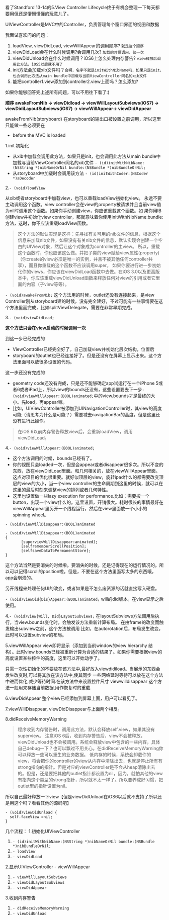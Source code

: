 看了Standford 13-14的5.View Controller Lifecycle终于有机会整理一下每天都要用但还是懵懵懂懂的玩意儿了。

UIViewController是MVC中的Controller，负责管理每个窗口界面的视图和数据

我面试喜欢问的问题：

1. loadView, viewDidLoad, viewWillAppear的调用顺序? `就是这个顺序`
2. viewDidLoad会在什么时候调用?会调用几次? `加载的时候调用，仅一次`
3. viewDidUnload会在什么时候调用？iOS6上怎么处理内存警告? `view释放后调用此方法，iOS5以后就不用了`
4. init方法会加载xib文件吗？`会啊，名字不就是initWithNibName吗，如果只是init，也会调用此方法从main bundle中加载与当前ViewController同名的xib文件`
5. 能把controller1.view添加到controller2.view上面吗？怎么添加?

如果你能够回答完上述所有问题，可以不用往下看了:)

**顺序 awakeFromNib -> viewDidload -> viewWillLayoutSubviews(iOS7) -> viewDidiLayoutSubviews(iOS7) -> viewWillAppear-> viewDidAppear**

awakeFromNib(storyboard) 在storyboard的输出口被设置之前调用，所以这里只能做一些必须要在
* before the MVC is loaded

1.init 初始化

- 从xib中加载会调用此方法，如果只是init，也会调用此方法从main bundle中加载与当前ViewController同名的xib文件 `- (id)initWithNibName:(NSString *)nibNameOrNil bundle:(NSBundle *)nibBundleOrNil;`
- 从storyboard中加载时会调用该方法 `- (id)initWithCoder:(NSCoder *)aDecoder`

2.`- (void)loadView`

从xib或者storyboard中加载view，也可以重载loadView初始化view。
永远不要主动调用这个函数。view controller会在view的property被请求并且当前view值为nil时调用这个函数。如果你手动创建view，你应该重载这个函数。如 果你用IB创建view并初始化view controller，那就意味着你使用initWithNibName:bundle:方法，这时，你不应该重载loadView函数。
> 这个方法的默认实现是这样：先寻找有关可用的nib文件的信息，根据这个信息来加载nib文件，如果没有有关nib文件的信息，默认实现会创建一个空白的UIView对象，然后让这个对象成为controller的主view。
所以，重载这个函数时，你也应该这么做。并把子类的view赋给view属性(property)（你create的view必须是唯一的实例，并且不被其他任何controller共享），而且你重载的这个函数不应该调用super。
如果你要进行进一步初始化你的views，你应该在viewDidLoad函数中去做。在iOS 3.0以及更高版本中，你应该重载viewDidUnload函数来释放任何对view的引用或者它里面的内容（子view等等）。

`- (void)awakeFromNib;`
这个方法用的时候，outlet还没有连接起来，是view Controller刚从storyboard建的时候，没有完全建好，不过可能有一些事情要在这个方法里面完成，比如splitViewDelegate，需要在非常早期完成。

3.`- (void)viewDidLoad;`

**这个方法只会在view启动的时候调用一次**

到这一步已经完成的
- ViewController已经完全好了，自己加载view并初始化层次结构，位置后
- storyboard的outlet也已经连接好了。但是还没有在屏幕上显示出来。这个方法里面可以放很多设置的代码。

这一步还没有完成的
- geometry code还没有完成，只是还不能够确定app试运行在一个iPhone 5或者6或者iPad上，所以view的bounds还没有，这些设置要去下一步`- (void)viewWillAppear:(BOOL)animated;`中的view.bounds才是最终的大小。先load，再appear嘛。
- 比如，UIViewController被添加到UINavigationController时，其view的高度可能（请思考为什么是可能？）需要减去navigationBar的高度，但是这里还没有进行此操作。

> 在iOS 6以前内存警告释放view后，会重新loadView，调用viewDidLoad。

4.`- (void)viewWillAppear:(BOOL)animated;`

- 这个方法调用的时候，bounds已经有了。
- 你的视图只会loaded一次，但是会appear或者disappear很多次。所以不变的东西，放在viewDidLoad里面。和几何相关的，放在viewWillAppear里面。这点对项目的优化很重要。就好似顶层的view，旋转ipad什么的都需要改变顶层的view的大小，当一个view controller的生命周期到这里的时候，就可以在这里的最后时刻来调整view的排列或者几何特性。
- 这里也设置做一些lazy execution for performance.比如：需要按一个button，出现一个view什么的。这里设置，开销很大。耗时很长的事情最好在viewWillAppear里另开一个线程运行，然后在view里面放一个小小的spinning wheel。

`- (void)viewWillDisappear:(BOOL)animated`
```
- (void)viewWillDisappear:(BOOL)animated
{
       [superviewWillDisappear:animated];
       [selfrememberScrollPosition];
       [selfsaveDataToPermanentStore];
}
```
这个方法当然是要消失的时候啦。要消失的时候，还是记得现在的运行情况的。所以可以记得scroll的position啦。但是，不要在这个方法里面写太多的东西哦，app会崩溃的。

另开线程来处理任何UI的改变，或者如果是不怎么废资源的话就直接写入硬盘。

`- (void)viewDid{Dis}Appear:(BOOL)animated;`
will的did版本。在view显示之后使用。

4.`- (void)view{Will, Did}LayoutSubviews;`
在layoutSubviews方法调用后执行，当view.bounds变化时，会触发该方法重新计算布局。
在由frame的改变而触发输出subview之前，这个方法被调用
比如，在autorotation后，布局发生改变，此时可以设置subview的布局。

5.viewWillAppear
view即将显示（添加到当前window的view hierarchy 结构）。此时view.bounds已经被重新计算为合适的结果了。如果你需要根据view的高度设置某些控件的高度，这里可以开始动手了。

只需一次性初始化的不要放在该方法中,最好放入viewdidiload。当展示的东西会发生改变时,可以将其放在该方法中,使其同步 一些网络延时等待可以放在这个方法中进而优化,减少等待时间.在该方法中来设置控件尺寸 viewwilldisappear 这个方法一般用来存储当前数据,用作恢复时的重载.

6.viewDidAppear
整个view已经添加到屏幕上面，用户可以看见了。

7.viewWillDisappear, viewDidDisappear与上面两个相反。

8.didReceiveMemoryWarning
> 程序收到内存警告时，调用此方法，默认会释放self.view，如果其没有superview。
注意iOS 6后，收到内存警告后，view不会被释放，viewDidUnload也不会被调用。系统会释放view中包含的一些内容，具体自己debug一下？也可以飘过不用关心。在didReceiveMemoryWarning你可以释放一些可以重生的业务数据。
低内存的时候，系统会卸载你的view，将会把你的controller的view从内存中清除出去，也就是停止所有有strong指向的指针。但是对应的viewController是不会从heap清除出去的。但是，还是要把其他的outlet指针都设置为nil，因为，就怕其他的view有指向这个类型的strong指针，所以就不太一样了。所以要养成好习惯，把outlet型的指针设置为nil。

所以自己最好释放一下view【但是viewDidUnload在iOS6以后就不支持了所以还是用这个吗？看看其他的源码吧】
```
- (void)viewDidUnload {
  self.faceView =nil;
}
```

几个流程：
1.初始化UIViewController

1. `- (id)initWithNibName:(NSString *)nibNameOrNil bundle:(NSBundle *)nibBundleOrNil;`
2. `- loadView`
3. `- viewDidLoad`


2.显示UIViewController - viewWillAppear

1. `- viewWillLayoutSubviews`
2. `- viewDidLayoutSubviews`
3. `- viewDidAppear`

3.收到内存警告

1. `- didReceiveMemoryWarning`
2. `- viewDidUnload`